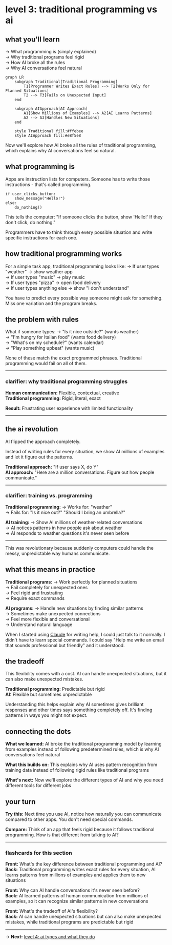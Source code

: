 # level 3: traditional programming vs ai

## what you'll learn

→ What programming is (simply explained)  
→ Why traditional programs feel rigid  
→ How AI broke all the rules  
→ Why AI conversations feel natural

```mermaid
graph LR
    subgraph Traditional[Traditional Programming]
        T1[Programmer Writes Exact Rules] --> T2[Works Only for Planned Situations]
        T2 --> T3[Fails on Unexpected Input]
    end
    
    subgraph AIApproach[AI Approach]
        A1[Show Millions of Examples] --> A2[AI Learns Patterns]
        A2 --> A3[Handles New Situations]
    end
    
    style Traditional fill:#ffebee
    style AIApproach fill:#e8f5e8
```

Now we'll explore how AI broke all the rules of traditional programming, which explains why AI conversations feel so natural.

## what programming is

Apps are instruction lists for computers. Someone has to write those instructions - that's called programming.

```
if user_clicks_button:
    show_message("Hello!")
else:
    do_nothing()
```

This tells the computer: "If someone clicks the button, show 'Hello!' If they don't click, do nothing."

Programmers have to think through every possible situation and write specific instructions for each one.

## how traditional programming works

For a simple task app, traditional programming looks like:
→ If user types "weather" → show weather app  
→ If user types "music" → play music  
→ If user types "pizza" → open food delivery  
→ If user types anything else → show "I don't understand"

You have to predict every possible way someone might ask for something. Miss one variation and the program breaks.

## the problem with rules

What if someone types:
→ "Is it nice outside?" (wants weather)  
→ "I'm hungry for Italian food" (wants food delivery)  
→ "What's on my schedule?" (wants calendar)  
→ "Play something upbeat" (wants music)

None of these match the exact programmed phrases. Traditional programming would fail on all of them.

---

### clarifier: why traditional programming struggles

**Human communication:** Flexible, contextual, creative  
**Traditional programming:** Rigid, literal, exact

**Result:** Frustrating user experience with limited functionality

---

## the ai revolution

AI flipped the approach completely.

Instead of writing rules for every situation, we show AI millions of examples and let it figure out the patterns.

**Traditional approach:** "If user says X, do Y"  
**AI approach:** "Here are a million conversations. Figure out how people communicate."

---

### clarifier: training vs. programming

**Traditional programming:**
→ Works for: "weather"  
→ Fails for: "Is it nice out?" "Should I bring an umbrella?"

**AI training:**
→ Show AI millions of weather-related conversations  
→ AI notices patterns in how people ask about weather  
→ AI responds to weather questions it's never seen before

---

This was revolutionary because suddenly computers could handle the messy, unpredictable way humans communicate.

## what this means in practice

**Traditional programs:**
→ Work perfectly for planned situations  
→ Fail completely for unexpected ones  
→ Feel rigid and frustrating  
→ Require exact commands

**AI programs:**
→ Handle new situations by finding similar patterns  
→ Sometimes make unexpected connections  
→ Feel more flexible and conversational  
→ Understand natural language

When I started using [Claude](https://claude.ai) for writing help, I could just talk to it normally. I didn't have to learn special commands. I could say "Help me write an email that sounds professional but friendly" and it understood.

## the tradeoff

This flexibility comes with a cost. AI can handle unexpected situations, but it can also make unexpected mistakes.

**Traditional programming:** Predictable but rigid  
**AI:** Flexible but sometimes unpredictable

Understanding this helps explain why AI sometimes gives brilliant responses and other times says something completely off. It's finding patterns in ways you might not expect.

## connecting the dots

**What we learned:** AI broke the traditional programming model by learning from examples instead of following predetermined rules, which is why AI conversations feel natural

**What this builds on:** This explains why AI uses pattern recognition from training data instead of following rigid rules like traditional programs

**What's next:** Now we'll explore the different types of AI and why you need different tools for different jobs

## your turn

**Try this:** Next time you use AI, notice how naturally you can communicate compared to other apps. You don't need special commands.

**Compare:** Think of an app that feels rigid because it follows traditional programming. How is that different from talking to AI?

---

### flashcards for this section

**Front:** What's the key difference between traditional programming and AI?  
**Back:** Traditional programming writes exact rules for every situation, AI learns patterns from millions of examples and applies them to new situations

**Front:** Why can AI handle conversations it's never seen before?  
**Back:** AI learned patterns of human communication from millions of examples, so it can recognize similar patterns in new conversations

**Front:** What's the tradeoff of AI's flexibility?  
**Back:** AI can handle unexpected situations but can also make unexpected mistakes, while traditional programs are predictable but rigid

---

→ **Next:** [level 4: ai types and what they do](level-4.md)
